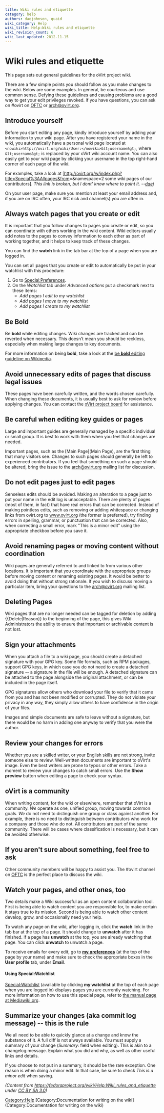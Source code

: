 ```yaml
---
title: Wiki rules and etiquette
category: help
authors: daejohnson, quaid
wiki_category: Help
wiki_title: Help:Wiki rules and etiquette
wiki_revision_count: 6
wiki_last_updated: 2012-11-15
---
```


# Wiki rules and etiquette

This page sets out general guidelines for the oVirt project wiki.

There are a few simple points you should follow as you make changes to the wiki. Below are some examples. In general, be courteous and use common sense. Defying these guidelines and causing problems are a good way to get your edit privileges revoked. If you have questions, you can ask on #ovirt on [OFTC](http://oftc.net/) or [arch@ovirt.org](http://lists.ovirt.org/mailman/listinfo/arch).

## Introduce yourself

Before you start editing any page, kindly introduce yourself by adding your information to your wiki page. After you have registered your name in the wiki, you automatically have a personal wiki page located at `<nowiki>http://ovirt.org/wiki/User:</nowiki>&lt;username&gt;`, where `&lt;username&gt;` is replaced by your oVirt wiki account name. You can also easily get to your wiki page by clicking your username in the top right-hand corner of each page of the wiki.

For examples, take a look at [<http://ovirt.org/w/index.php?title=Special%3AAllpages&from>=&namespace=2 some wiki pages of our contributors]. *This link is broken, but I dont' know where to point it. --[daej](user:daejohnson)*

On your user page, make sure you mention at least your email address and, if you are on IRC often, your IRC nick and channel(s) you are often in.

## Always watch pages that you create or edit

It is important that you follow changes to pages you create or edit, so you can coordinate with others working in the wiki content. Wiki editors usually add notes to the pages to convey information to each other as part of working together, and it helps to keep track of these changes.

You can find the **watch** link in the tab bar at the top of a page when you are logged in.

You can set all pages that you create or edit to automatically be put in your watchlist with this procedure:

1.  Go to <Special:Preferences>.
2.  On the *Watchlist* tab under *Advanced options* put a checkmark next to these items:
    -   *Add pages I edit to my watchlist*
    -   *Add pages I move to my watchlist*
    -   *Add pages I create to my watchlist*

## Be Bold

Be **bold** while editing changes. Wiki changes are tracked and can be reverted when necessary. This doesn't mean you should be reckless, especially when making large changes to key documents.

For more information on being **bold**, take a look at the [be **bold** editing guideline on Wikipedia](wikipedia:Wikipedia:Be_bold).

## Avoid unnecessary edits of pages that discuss legal issues

These pages have been carefully written, and the words chosen carefully. When changing these documents, it is usually best to ask for review before applying changes. You can contact the [oVirt project board](Communication) for assistance.

## Be careful when editing key guides or pages

Large and important guides are generally managed by a specific individual or small group. It is best to work with them when you feel that changes are needed.

Important pages, such as the [Main Page](Main Page), are the first thing that many visitors see. Changes to such pages should generally be left to experienced contributors. If you feel that something on such a page should be altered, bring the issue to the [arch@ovirt.org](Communication) mailing list for discussion.

## Do not edit pages just to edit pages

Senseless edits should be avoided. Making an alteration to a page just to put your name in the edit log is unacceptable. There are plenty of pages (most of them, in fact) that have real errors that can be corrected. Instead of making pointless edits, such as removing or adding whitespace or changing links from ovirt.org to www.ovirt.org (the former is preferred), try finding errors in spelling, grammar, or punctuation that can be corrected. Also, when correcting a small error, mark "This is a minor edit" using the appropriate checkbox before you save it.

## Avoid renaming pages or moving content without coordination

Wiki pages are generally referred to and linked to from various other locations. It is important that you coordinate with the appropriate groups before moving content or renaming existing pages. It would be better to avoid doing that without strong rationale. If you wish to discuss moving a particular item, bring your questions to the [arch@ovirt.org](Communication) mailing list.

## Deleting Pages

Wiki pages that are no longer needed can be tagged for deletion by adding {{Delete|Reason}} to the beginning of the page, this gives Wiki Administrators the ability to ensure that important or archivable content is not lost.

## Sign your attachments

When you attach a file to a wiki page, you should create a detached signature with your GPG key. Some file formats, such as RPM packages, support GPG keys, in which case you do not need to create a detached signature -- a signature in the file will be enough. A detached signature can be attached to the page alongside the original attachment, or can be included in the page itself.

GPG signatures allow others who download your file to verify that it came from you and has not been modified or corrupted. They do not violate your privacy in any way, they simply allow others to have confidence in the origin of your files.

Images and simple documents are safe to leave without a signature, but there would be no harm in adding one anyway to verify that you were the author.

## Review your changes for errors

Whether you are a skilled writer, or your English skills are not strong, invite someone else to review. Well-written documents are important to oVirt's image. Even the best writers are prone to typos or other errors. Take a moment to review your changes to catch small errors. Use the **Show preview** button when editing a page to check your syntax.

## oVirt is a community

When writing content, for the wiki or elsewhere, remember that oVirt is a community. *We* operate as one, unified group, moving towards common goals. *We* do not need to distinguish one group or class against another. For example, there is no need to distinguish between contributors who work for a company and those who do not. All contributors are part of the same community. There will be cases where classification is necessary, but it can be avoided otherwise.

## If you aren't sure about something, feel free to ask

Other community members will be happy to assist you. The #ovirt channel on [OFTC](http://oftc.net/) is the perfect place to discuss the wiki.

## Watch your pages, and other ones, too

Two details make a Wiki successful as an open content collaboration tool. First is being able to watch content you are responsible for, to make certain it stays true to its mission. Second is being able to watch other content develop, grow, and occasionally need your help.

To watch any page on the wiki, after logging in, click the **watch** link in the tab bar at the top of a page. It should change to **unwatch** after it has finished. If a page has **unwatch** at the top, you are already watching that page. You can click **unwatch** to unwatch a page.

To receive emails for every edit, go to **[my preferences](Special:Preferences)** (at the top of the page by your name) and make sure to check the appropriate boxes in the **User profile** tab, under **Email**.

#### Using Special:Watchlist

<Special:Watchlist> (available by clicking **my watchlist** at the top of each page when you are logged in) displays pages you are currently watching. For more information on how to use this special page, refer to [the manual page at Mediawiki.org](http://www.mediawiki.org/wiki/Manual:Watchlist).

## Summarize your changes (aka commit log message) -- this is the rule

We all need to be able to quickly glance at a change and know the substance of it. A full diff is not always available. You must supply a summary of your change (*Summary:* field when editing). This is akin to a changelog message. Explain what you did and why, as well as other useful links and details.

If you choose to not put in a summary, it should be the rare exception. One reason is when doing a minor edit. In that case, be sure to check *This is a minor edit* when saving.

*(Content from <https://fedoraproject.org/wiki/Help:Wiki_rules_and_etiquette> under [CC BY SA 3.0](https://creativecommons.org/licenses/by-sa/3.0/))*

<Category:Help> [Category:Documentation for writing on the wiki](Category:Documentation for writing on the wiki)
